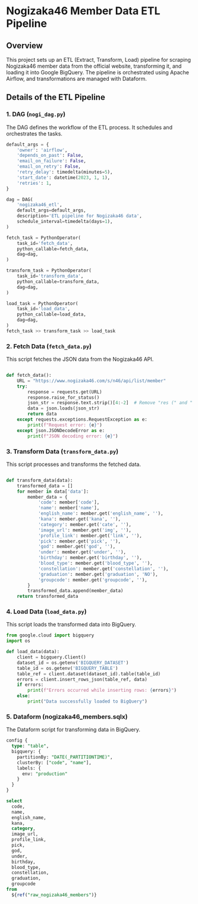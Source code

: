 # Nogizaka46 Member Data ETL Pipeline

## Overview 

This project sets up an ETL (Extract, Transform, Load) pipeline for scraping Nogizaka46 member data from the official website, transforming it, and loading it into Google BigQuery. The pipeline is orchestrated using Apache Airflow, and transformations are managed with Dataform.

## Details of the ETL Pipeline

### 1. DAG (`nogi_dag.py`)

The DAG defines the workflow of the ETL process. It schedules and orchestrates the tasks.

```python
default_args = {
    'owner': 'airflow',
    'depends_on_past': False,
    'email_on_failure': False,
    'email_on_retry': False,
    'retry_delay': timedelta(minutes=5),
    'start_date': datetime(2023, 1, 1),
    'retries': 1,
}

dag = DAG(
    'nogizaka46_etl',
    default_args=default_args,
    description='ETL pipeline for Nogizaka46 data',
    schedule_interval=timedelta(days=1),
)

fetch_task = PythonOperator(
    task_id='fetch_data',
    python_callable=fetch_data,
    dag=dag,
)

transform_task = PythonOperator(
    task_id='transform_data',
    python_callable=transform_data,
    dag=dag,
)

load_task = PythonOperator(
    task_id='load_data',
    python_callable=load_data,
    dag=dag,
)
fetch_task >> transform_task >> load_task
```

### 2. Fetch Data (`fetch_data.py`)

This script fetches the JSON data from the Nogizaka46 API.

```python

def fetch_data():
    URL = "https://www.nogizaka46.com/s/n46/api/list/member"
    try:
        response = requests.get(URL)
        response.raise_for_status()
        json_str = response.text.strip()[4:-2]  # Remove "res (" and " ); "
        data = json.loads(json_str)
        return data
    except requests.exceptions.RequestException as e:
        print(f"Request error: {e}")
    except json.JSONDecodeError as e:
        print(f"JSON decoding error: {e}")
```

### 3. Transform Data (`transform_data.py`)

This script processes and transforms the fetched data.

```python

def transform_data(data):
    transformed_data = []
    for member in data['data']:
        member_data = {
            'code': member['code'],
            'name': member['name'],
            'english_name': member.get('english_name', ''),
            'kana': member.get('kana', ''),
            'category': member.get('cate', ''),
            'image_url': member.get('img', ''),
            'profile_link': member.get('link', ''),
            'pick': member.get('pick', ''),
            'god': member.get('god', ''),
            'under': member.get('under', ''),
            'birthday': member.get('birthday', ''),
            'blood_type': member.get('blood_type', ''),
            'constellation': member.get('constellation', ''),
            'graduation': member.get('graduation', 'NO'),
            'groupcode': member.get('groupcode', ''),
        }
        transformed_data.append(member_data)
    return transformed_data
```


### 4. Load Data (`load_data.py`)

This script loads the transformed data into BigQuery.

```python
from google.cloud import bigquery
import os

def load_data(data):
    client = bigquery.Client()
    dataset_id = os.getenv('BIGQUERY_DATASET')
    table_id = os.getenv('BIGQUERY_TABLE')
    table_ref = client.dataset(dataset_id).table(table_id)
    errors = client.insert_rows_json(table_ref, data)
    if errors:
        print(f"Errors occurred while inserting rows: {errors}")
    else:
        print("Data successfully loaded to BigQuery")
```

### 5. Dataform (nogizaka46_members.sqlx)

The Dataform script for transforming data in BigQuery.

```sql
config {
  type: "table",
  bigquery: {
    partitionBy: "DATE(_PARTITIONTIME)",
    clusterBy: ["code", "name"],
    labels: {
      env: "production"
    }
  }
}

select
  code,
  name,
  english_name,
  kana,
  category,
  image_url,
  profile_link,
  pick,
  god,
  under,
  birthday,
  blood_type,
  constellation,
  graduation,
  groupcode
from
  ${ref("raw_nogizaka46_members")}
```
